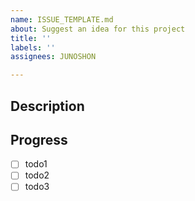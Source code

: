 ```yaml
---
name: ISSUE_TEMPLATE.md
about: Suggest an idea for this project
title: ''
labels: ''
assignees: JUNOSHON

---
```


## Description

## Progress

- [ ] todo1
- [ ]  todo2
- [ ]  todo3
